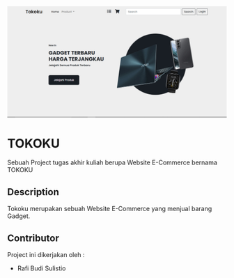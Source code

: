 ![Screenshot](assets/img/screenshot.jpeg)

# TOKOKU

Sebuah Project tugas akhir kuliah berupa Website E-Commerce bernama TOKOKU

## Description

Tokoku merupakan sebuah Website E-Commerce yang menjual barang Gadget.

## Contributor

Project ini dikerjakan oleh :

- Rafi Budi Sulistio
